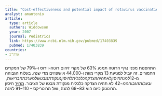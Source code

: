 ```yaml
---
title: "Cost-effectiveness and potential impact of rotavirus vaccination in the United States"
analyst: amantonio
article:
  type: article
  authors: Widdowson
  year: 2007
  journal: Pediatrics
  link: https://www.ncbi.nlm.nih.gov/pubmed/17403839
  pubmed: 17403839
countries:
- ארה"ב
---
```


התחסנות מפני נגיף הרוטה תמנע 63% של מקרי זיהום רוטה-וירוס ו-79% של המקרים החמורים. זה יוביל למניעת 13 מקרי מוות ו-44,000 אישפוזים מדי שנה.
בעלות הגבוהה מ-$12 למנת חיסון לא תהיה הצדקה כלכלית לחיסון מנקודת מבט של מערכת הבריאות, ובעלות הגבוהה מ-$42 לא תהיה הצדקה כלכלית מנקודת מבטו של הציבור. [מחיר](https://www.cdc.gov/vaccines/programs/vfc/awardees/vaccine-management/price-list/index.html) חיסון הרוטטק כיום הוא 69$-83$ למנה, ושל הרוטריקס – 91$-110$ למנה.
